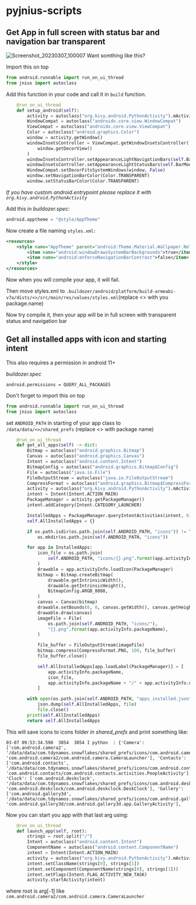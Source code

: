 # pyjnius-scripts

## Get App in full screen with status bar and navigation bar transparent
![Screenshot_20230307_100007](https://user-images.githubusercontent.com/68729523/223321096-da8e35db-cffa-4fb2-b75a-ae96bf1e75bc.png)
Want somthing like this?

Import this on top

```python
from android.runnable import run_on_ui_thread
from jnius import autoclass
```
Add this function in your code and call it in `build` function.

```python
    @run_on_ui_thread
    def setup_android(self):
        activity = autoclass("org.kivy.android.PythonActivity").mActivity
        WindowCompat = autoclass("androidx.core.view.WindowCompat")
        ViewCompat = autoclass("androidx.core.view.ViewCompat")
        Color = autoclass("android.graphics.Color")
        window = activity.getWindow()
        windowInsetsController = ViewCompat.getWindowInsetsController(
            window.getDecorView()
        )
        windowInsetsController.setAppearanceLightNavigationBars(self.BarMode)
        windowInsetsController.setAppearanceLightStatusBars(self.BarMode)
        WindowCompat.setDecorFitsSystemWindows(window, False)
        window.setNavigationBarColor(Color.TRANSPARENT)
        window.setStatusBarColor(Color.TRANSPARENT)
```
*If you have custom _android.entrypoint_ please replace it with `org.kivy.android.PythonActivity`*

Add this in _buildozer.spec_:
```python
android.apptheme = "@style/AppTheme"
```
Now create a file naming `styles.xml`:
```xml
<resources>
    <style name="AppTheme" parent="android:Theme.Material.Wallpaper.NoTitleBar">
        <item name="android:windowDrawsSystemBarBackgrounds">true</item>
        <item name="android:enforceNavigationBarContrast">false</item>
    </style>
</resources>
```
Now when you will compile your app, it will fail.

Then move styles.xml to `.buildozer/android/platform/build-armeabi-v7a/dists/<>/src/main/res/values/styles.xml`(replace <> with you package.name)

Now try compile it, then your app will be in full screen with transparent status and navigation bar

## Get all installed apps with icon and starting intent

This also requires a permission in android 11+

_buildozer.spec_
```
android.permissions = QUERY_ALL_PACKAGES
```

Don't forget to import this on top

```python
from android.runnable import run_on_ui_thread
from jnius import autoclass
```

set `ANDROID_PATH` in starting of your app class to `/data/data/<>/shared_prefs` (replace <> with package name)

```python
    @run_on_ui_thread
    def get_all_apps(self) -> dict:
        Bitmap = autoclass("android.graphics.Bitmap")
        Canvas = autoclass("android.graphics.Canvas")
        Intent = autoclass("android.content.Intent")
        BitmapConfig = autoclass("android.graphics.Bitmap$Config")
        File = autoclass("java.io.File")
        FileOutputStream = autoclass("java.io.FileOutputStream")
        CompressFormat = autoclass("android.graphics.Bitmap$CompressFormat")
        activity = autoclass("org.kivy.android.PythonActivity").mActivity
        intent = Intent(Intent.ACTION_MAIN)
        PackageManager = activity.getPackageManager()
        intent.addCategory(Intent.CATEGORY_LAUNCHER)

        InstalledApps = PackageManager.queryIntentActivities(intent, 0)
        self.AllInstalledApps = {}

        if os.path.isdir(os.path.join(self.ANDROID_PATH, "icons")) != True:
            os.mkdir(os.path.join(self.ANDROID_PATH, "icons"))

        for app in InstalledApps:
            icon_file = os.path.join(
                self.ANDROID_PATH, "icons/{}.png".format(app.activityInfo.packageName)
            )
            drawable = app.activityInfo.loadIcon(PackageManager)
            bitmap = Bitmap.createBitmap(
                drawable.getIntrinsicWidth(),
                drawable.getIntrinsicHeight(),
                BitmapConfig.ARGB_8888,
            )
            canvas = Canvas(bitmap)
            drawable.setBounds(0, 0, canvas.getWidth(), canvas.getHeight())
            drawable.draw(canvas)
            imageFile = File(
                os.path.join(self.ANDROID_PATH, "icons/"),
                "{}.png".format(app.activityInfo.packageName),
            )

            file_buffer = FileOutputStream(imageFile)
            bitmap.compress(CompressFormat.PNG, 100, file_buffer)
            file_buffer.close()

            self.AllInstalledApps[app.loadLabel(PackageManager)] = [
                app.activityInfo.packageName,
                icon_file,
                app.activityInfo.packageName + "/" + app.activityInfo.name,
            ]

        with open(os.path.join(self.ANDROID_PATH, "apps_installed.json"), "w") as file:
            json.dump(self.AllInstalledApps, file)
            file.close()
        print(self.AllInstalledApps)
        return self.AllInstalledApps

```
This will save icons to icons folder _in shared_prefs_ and print something like:
```
03-07 09:53:34.590  3054  3054 I python  : {'Camera': ['com.android.camera2', '/data/data/com.tdynamos.snowflakes/shared_prefs/icons/com.android.camera2.png', 'com.android.camera2/com.android.camera.CameraLauncher'], 'Contacts': ['com.android.contacts', '/data/data/com.tdynamos.snowflakes/shared_prefs/icons/com.android.contacts.png', 'com.android.contacts/com.android.contacts.activities.PeopleActivity'], 'Clock': ['com.android.deskclock', '/data/data/com.tdynamos.snowflakes/shared_prefs/icons/com.android.deskclock.png', 'com.android.deskclock/com.android.deskclock.DeskClock'], 'Gallery': ['com.android.gallery3d', '/data/data/com.tdynamos.snowflakes/shared_prefs/icons/com.android.gallery3d.png', 'com.android.gallery3d/com.android.gallery3d.app.GalleryActivity'], 
```
Now you can start you app with that last arg using:
```python
    @run_on_ui_thread
    def launch_app(self, root):
        strings = root.split("/")
        Intent = autoclass("android.content.Intent")
        ComponentName = autoclass("android.content.ComponentName")
        intent = Intent(Intent.ACTION_MAIN)
        activity = autoclass("org.kivy.android.PythonActivity").mActivity
        intent.setClassName(strings[0], strings[1])
        intent.setComponent(ComponentName(strings[0], strings[1]))
        intent.setFlags(Intent.FLAG_ACTIVITY_NEW_TASK)
        activity.startActivity(intent)
```
where root is arg[-1] like `com.android.camera2/com.android.camera.CameraLauncher`
